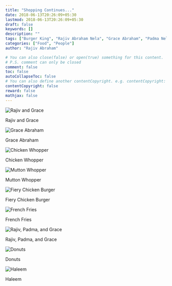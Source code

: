```yaml
---
title: "Shopping Continues..."
date: 2018-06-13T20:26:09+05:30
lastmod: 2018-06-13T20:26:09+05:30
draft: false
keywords: []
description: ""
tags: ["Burger King", "Rajiv Abraham Nela", "Grace Abraham", "Padma Nela", "Chicken Whopper", "Mutton Whopper", "Fiery Chicken Burger", "French Fries", "Donuts", "Haleem"]
categories: ["Food", "People"]
author: "Rajiv Abraham"

# You can also close(false) or open(true) something for this content.
# P.S. comment can only be closed
comment: false
toc: false
autoCollapseToc: false
# You can also define another contentCopyright. e.g. contentCopyright: "This is another copyright."
contentCopyright: false
reward: false
mathjax: false
---
```


![Rajiv and Grace](https://res.cloudinary.com/abraham/image/upload/v1528901644/IMG_20171211_143142-COLLAGE.jpg "Rajiv and Grace")

Rajiv and Grace

![Grace Abraham](https://res.cloudinary.com/abraham/image/upload/v1528901644/IMG_20180613_141922.jpg "Grace Abraham")

Grace Abraham

![Chicken Whopper](https://res.cloudinary.com/abraham/image/upload/v1528901643/IMG_20180613_143006.jpg "Chicken Whopper")

Chicken Whopper

![Mutton Whopper](https://res.cloudinary.com/abraham/image/upload/v1528901644/IMG_20180613_143011.jpg "Mutton Whopper")

Mutton Whopper

![Fiery Chicken Burger](https://res.cloudinary.com/abraham/image/upload/v1528901644/IMG_20180613_143025.jpg "Fiery Chicken Burger")

Fiery Chicken Burger

![French Fries](https://res.cloudinary.com/abraham/image/upload/v1528901644/IMG_20180613_143044.jpg "French Fries")

French Fries

![Rajiv, Padma, and Grace](https://res.cloudinary.com/abraham/image/upload/v1528901644/IMG_20180613_150205.jpg "Rajiv, Padma, and Grace")

Rajiv, Padma, and Grace

![Donuts](https://res.cloudinary.com/abraham/image/upload/v1528901645/IMG_20180613_191534.jpg "Donuts")

Donuts

![Haleem](https://res.cloudinary.com/abraham/image/upload/v1528901646/IMG_20180613_191726.jpg "Haleem")

Haleem